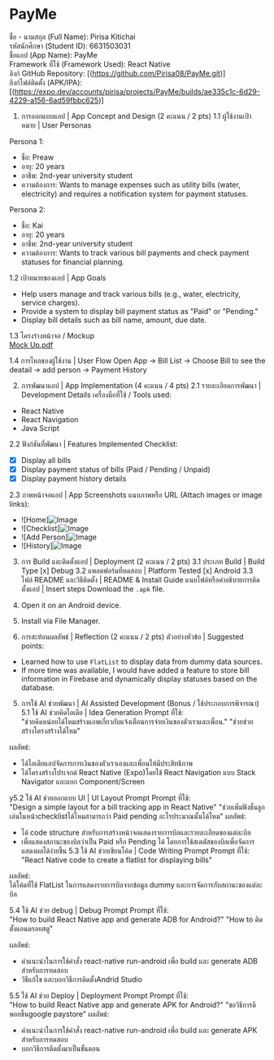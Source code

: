 # PayMe
ชื่อ - นามสกุล (Full Name): Pirisa Kitichai<br>
รหัสนักศึกษา (Student ID): 6631503031 <br>
ชื่อแอป (App Name): PayMe <br>
Framework ที่ใช้ (Framework Used): React Native <br>
ลิงก์ GitHub Repository: [(https://github.com/Pirisa08/PayMe.git)] <br>
ลิงก์ไฟล์ติดตั้ง (APK/IPA): [(https://expo.dev/accounts/pirisa/projects/PayMe/builds/ae335c1c-6d29-4229-a156-6ad59fbbc625)] <br>

1. การออกแบบแอป | App Concept and Design (2 คะแนน / 2 pts)
1.1 ผู้ใช้งานเป้าหมาย | User Personas

Persona 1:  
- ชื่อ: Preaw  
- อายุ:  20 years 
- อาชีพ: 2nd-year university student    
- ความต้องการ:  Wants to manage expenses such as utility bills (water, electricity) and requires a notification system for payment statuses.

Persona 2:  
- ชื่อ: Kai
- อายุ:  20 years 
- อาชีพ: 2nd-year university student   
- ความต้องการ:  Wants to track various bill payments and check payment statuses for financial planning.




1.2 เป้าหมายของแอป | App Goals

- Help users manage and track various bills (e.g., water, electricity, service charges).
- Provide a system to display bill payment status as "Paid" or "Pending."
- Display bill details such as bill name, amount, due date.



1.3 โครงร่างหน้าจอ / Mockup <br>
[Mock Up.pdf](https://github.com/user-attachments/files/19921693/Mock.Up.pdf)



1.4 การไหลของผู้ใช้งาน | User Flow
Open App → Bill List → Choose Bill to see the deatail → add person → Payment History 

2. การพัฒนาแอป | App Implementation (4 คะแนน / 4 pts)
2.1 รายละเอียดการพัฒนา | Development Details
เครื่องมือที่ใช้ / Tools used:
- React Native
- React Navigation
- Java Script

2.2 ฟังก์ชันที่พัฒนา | Features Implemented
Checklist:
- [x] Display all bills  
- [x] Display payment status of bills (Paid / Pending / Unpaid)  
- [x] Display payment history details  

2.3 ภาพหน้าจอแอป | App Screenshots
แนบภาพหรือ URL (Attach images or image links):
- ![Home]![Image](https://github.com/user-attachments/assets/e530cf2e-cc41-4fbf-b2ce-7fbbe4e4f7c9)
- ![Checklist]![Image](https://github.com/user-attachments/assets/316be5ab-cc56-416b-b6e7-c45fc30b976f)
- ![Add Person]![Image](https://github.com/user-attachments/assets/05990bbc-06a9-4e7a-bad9-990313897cdb)
- ![History]![Image](https://github.com/user-attachments/assets/cda9bd02-8a83-412d-b72a-299a5507d20a)

3. การ Build และติดตั้งแอป | Deployment (2 คะแนน / 2 pts)
3.1 ประเภท Build | Build Type
[x] Debug
3.2 แพลตฟอร์มที่ทดสอบ | Platform Tested
[x] Android
3.3 ไฟล์ README และวิธีติดตั้ง | README & Install Guide
แนบไฟล์หรือคำอธิบายการติดตั้งแอป | Insert steps
Download the `.apk` file.
2. Open it on an Android device.
3. Install via File Manager.

4. การสะท้อนผลลัพธ์ | Reflection (2 คะแนน / 2 pts)
ตัวอย่างหัวข้อ | Suggested points:
- Learned how to use `FlatList` to display data from dummy data sources.  
- If more time was available, I would have added a feature to store bill information in Firebase and dynamically display statuses based on the database.



5. การใช้ AI ช่วยพัฒนา | AI Assisted Development (Bonus / ใช้ประกอบการพิจารณา)
5.1 ใช้ AI ช่วยคิดไอเดีย | Idea Generation
Prompt ที่ใช้:  
"ช่วยคิดหน่อยได้ไหมสร้างแอพเกี่ยวกับแจ้งเตือนการจ่ายเงินของตัวเราและเพื่อน."
"ช่วยช่วยสร้างโครงสร้างได้ไหม"

ผลลัพธ์:  
- ได้ไอเดียแอปจัดการการเงินของตัวเราเองและเพื่อนให้มีประสิทธิภาพ
- ได้โครงสร้างโปรเจกต์ React Native (Expo)โดยใช้ React Navigation แบบ Stack Navigator และแยก Component/Screen


y5.2 ใช้ AI ช่วยออกแบบ UI | UI Layout Prompt
Prompt ที่ใช้:  
"Design a simple layout for a bill tracking app in React Native"
"ช่วยเพิ่มฟังชั่นลูกเล่นในหน้าchecklistได้ไหมสามารถว่า Paid pending อะไรประมาณนั้นได้ไหม"
ผลลัพธ์:  
- ได้ code structure สำหรับการสร้างหน้าจอแสดงรายการบิลและรายละเอียดของแต่ละบิล
- เพื่อแสดงสถานะของบิลว่าเป็น Paid หรือ Pending ได้ โดยการใช้สเตตัสของบิลเพื่อจัดการแสดงผลได้ง่ายขึ้น
5.3 ใช้ AI ช่วยเขียนโค้ด | Code Writing Prompt
Prompt ที่ใช้:  
"React Native code to create a flatlist for displaying bills"

ผลลัพธ์:  
ได้โค้ดที่ใช้ FlatList ในการแสดงรายการบิลจากข้อมูล dummy และการจัดการกับสถานะของแต่ละบิล


5.4 ใช้ AI ช่วย debug | Debug Prompt
Prompt ที่ใช้:  
"How to build React Native app and generate ADB for Android?"
"How to ติดตั้งแอนดรอยสตู"

ผลลัพธ์:  
- คำแนะนำในการใช้คำสั่ง react-native run-android เพื่อ build และ generate ADB สำหรับการทดสอบ
- วิธีแก้ไข และบอกวิธีการติดตั้งAndrid Studio

5.5 ใช้ AI ช่วย Deploy | Deployment Prompt
Prompt ที่ใช้:  
"How to build React Native app and generate APK for Android?"
"ขอวิธีการดีพอยขึ้นgoogle paystore"
ผลลัพธ์:  
- คำแนะนำในการใช้คำสั่ง react-native run-android เพื่อ build และ generate APK สำหรับการทดสอบ
- บอกวิธีการติดตั้งมาเป็นขั้นตอน




